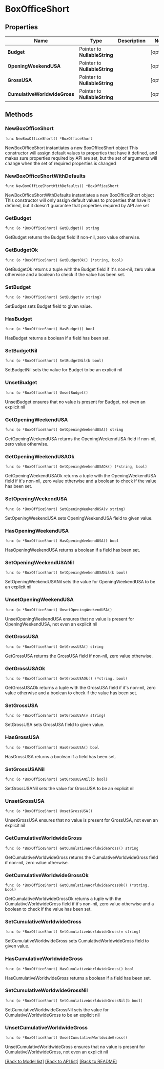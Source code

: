 # BoxOfficeShort

## Properties

Name | Type | Description | Notes
------------ | ------------- | ------------- | -------------
**Budget** | Pointer to **NullableString** |  | [optional] 
**OpeningWeekendUSA** | Pointer to **NullableString** |  | [optional] 
**GrossUSA** | Pointer to **NullableString** |  | [optional] 
**CumulativeWorldwideGross** | Pointer to **NullableString** |  | [optional] 

## Methods

### NewBoxOfficeShort

`func NewBoxOfficeShort() *BoxOfficeShort`

NewBoxOfficeShort instantiates a new BoxOfficeShort object
This constructor will assign default values to properties that have it defined,
and makes sure properties required by API are set, but the set of arguments
will change when the set of required properties is changed

### NewBoxOfficeShortWithDefaults

`func NewBoxOfficeShortWithDefaults() *BoxOfficeShort`

NewBoxOfficeShortWithDefaults instantiates a new BoxOfficeShort object
This constructor will only assign default values to properties that have it defined,
but it doesn't guarantee that properties required by API are set

### GetBudget

`func (o *BoxOfficeShort) GetBudget() string`

GetBudget returns the Budget field if non-nil, zero value otherwise.

### GetBudgetOk

`func (o *BoxOfficeShort) GetBudgetOk() (*string, bool)`

GetBudgetOk returns a tuple with the Budget field if it's non-nil, zero value otherwise
and a boolean to check if the value has been set.

### SetBudget

`func (o *BoxOfficeShort) SetBudget(v string)`

SetBudget sets Budget field to given value.

### HasBudget

`func (o *BoxOfficeShort) HasBudget() bool`

HasBudget returns a boolean if a field has been set.

### SetBudgetNil

`func (o *BoxOfficeShort) SetBudgetNil(b bool)`

 SetBudgetNil sets the value for Budget to be an explicit nil

### UnsetBudget
`func (o *BoxOfficeShort) UnsetBudget()`

UnsetBudget ensures that no value is present for Budget, not even an explicit nil
### GetOpeningWeekendUSA

`func (o *BoxOfficeShort) GetOpeningWeekendUSA() string`

GetOpeningWeekendUSA returns the OpeningWeekendUSA field if non-nil, zero value otherwise.

### GetOpeningWeekendUSAOk

`func (o *BoxOfficeShort) GetOpeningWeekendUSAOk() (*string, bool)`

GetOpeningWeekendUSAOk returns a tuple with the OpeningWeekendUSA field if it's non-nil, zero value otherwise
and a boolean to check if the value has been set.

### SetOpeningWeekendUSA

`func (o *BoxOfficeShort) SetOpeningWeekendUSA(v string)`

SetOpeningWeekendUSA sets OpeningWeekendUSA field to given value.

### HasOpeningWeekendUSA

`func (o *BoxOfficeShort) HasOpeningWeekendUSA() bool`

HasOpeningWeekendUSA returns a boolean if a field has been set.

### SetOpeningWeekendUSANil

`func (o *BoxOfficeShort) SetOpeningWeekendUSANil(b bool)`

 SetOpeningWeekendUSANil sets the value for OpeningWeekendUSA to be an explicit nil

### UnsetOpeningWeekendUSA
`func (o *BoxOfficeShort) UnsetOpeningWeekendUSA()`

UnsetOpeningWeekendUSA ensures that no value is present for OpeningWeekendUSA, not even an explicit nil
### GetGrossUSA

`func (o *BoxOfficeShort) GetGrossUSA() string`

GetGrossUSA returns the GrossUSA field if non-nil, zero value otherwise.

### GetGrossUSAOk

`func (o *BoxOfficeShort) GetGrossUSAOk() (*string, bool)`

GetGrossUSAOk returns a tuple with the GrossUSA field if it's non-nil, zero value otherwise
and a boolean to check if the value has been set.

### SetGrossUSA

`func (o *BoxOfficeShort) SetGrossUSA(v string)`

SetGrossUSA sets GrossUSA field to given value.

### HasGrossUSA

`func (o *BoxOfficeShort) HasGrossUSA() bool`

HasGrossUSA returns a boolean if a field has been set.

### SetGrossUSANil

`func (o *BoxOfficeShort) SetGrossUSANil(b bool)`

 SetGrossUSANil sets the value for GrossUSA to be an explicit nil

### UnsetGrossUSA
`func (o *BoxOfficeShort) UnsetGrossUSA()`

UnsetGrossUSA ensures that no value is present for GrossUSA, not even an explicit nil
### GetCumulativeWorldwideGross

`func (o *BoxOfficeShort) GetCumulativeWorldwideGross() string`

GetCumulativeWorldwideGross returns the CumulativeWorldwideGross field if non-nil, zero value otherwise.

### GetCumulativeWorldwideGrossOk

`func (o *BoxOfficeShort) GetCumulativeWorldwideGrossOk() (*string, bool)`

GetCumulativeWorldwideGrossOk returns a tuple with the CumulativeWorldwideGross field if it's non-nil, zero value otherwise
and a boolean to check if the value has been set.

### SetCumulativeWorldwideGross

`func (o *BoxOfficeShort) SetCumulativeWorldwideGross(v string)`

SetCumulativeWorldwideGross sets CumulativeWorldwideGross field to given value.

### HasCumulativeWorldwideGross

`func (o *BoxOfficeShort) HasCumulativeWorldwideGross() bool`

HasCumulativeWorldwideGross returns a boolean if a field has been set.

### SetCumulativeWorldwideGrossNil

`func (o *BoxOfficeShort) SetCumulativeWorldwideGrossNil(b bool)`

 SetCumulativeWorldwideGrossNil sets the value for CumulativeWorldwideGross to be an explicit nil

### UnsetCumulativeWorldwideGross
`func (o *BoxOfficeShort) UnsetCumulativeWorldwideGross()`

UnsetCumulativeWorldwideGross ensures that no value is present for CumulativeWorldwideGross, not even an explicit nil

[[Back to Model list]](../README.md#documentation-for-models) [[Back to API list]](../README.md#documentation-for-api-endpoints) [[Back to README]](../README.md)


